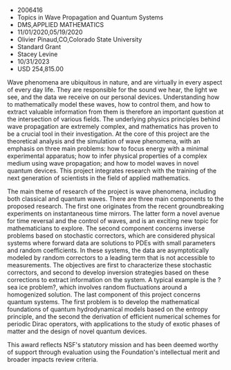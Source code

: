 
* 2006416
* Topics in Wave Propagation and Quantum Systems
* DMS,APPLIED MATHEMATICS
* 11/01/2020,05/19/2020
* Olivier Pinaud,CO,Colorado State University
* Standard Grant
* Stacey Levine
* 10/31/2023
* USD 254,815.00

Wave phenomena are ubiquitous in nature, and are virtually in every aspect of
every day life. They are responsible for the sound we hear, the light we see,
and the data we receive on our personal devices. Understanding how to
mathematically model these waves, how to control them, and how to extract
valuable information from them is therefore an important question at the
intersection of various fields. The underlying physics principles behind wave
propagation are extremely complex, and mathematics has proven to be a crucial
tool in their investigation. At the core of this project are the theoretical
analysis and the simulation of wave phenomena, with an emphasis on three main
problems: how to focus energy with a minimal experimental apparatus; how to
infer physical properties of a complex medium using wave propagation; and how to
model waves in novel quantum devices. This project integrates research with the
training of the next generation of scientists in the field of applied
mathematics.

The main theme of research of the project is wave phenomena, including both
classical and quantum waves. There are three main components to the proposed
research. The first one originates from the recent groundbreaking experiments on
instantaneous time mirrors. The latter form a novel avenue for time reversal and
the control of waves, and is an exciting new topic for mathematicians to
explore. The second component concerns inverse problems based on stochastic
correctors, which are considered physical systems where forward data are
solutions to PDEs with small parameters and random coefficients. In these
systems, the data are asymptotically modeled by random correctors to a leading
term that is not accessible to measurements. The objectives are first to
characterize these stochastic correctors, and second to develop inversion
strategies based on these corrections to extract information on the system. A
typical example is the ?sea ice problem?, which involves random fluctuations
around a homogenized solution. The last component of this project concerns
quantum systems. The first problem is to develop the mathematical foundations of
quantum hydrodynamical models based on the entropy principle, and the second the
derivation of efficient numerical schemes for periodic Dirac operators, with
applications to the study of exotic phases of matter and the design of novel
quantum devices.

This award reflects NSF's statutory mission and has been deemed worthy of
support through evaluation using the Foundation's intellectual merit and broader
impacts review criteria.
